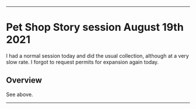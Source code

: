 
***

# Pet Shop Story session August 19th 2021

I had a normal session today and did the usual collection, although at a very slow rate. I forgot to request permits for expansion again today. <!-- I requested from everyone, just in case it would work. !--> <!-- requested 4 permits for expansion, as it seems only the games default NPC was filling the requests, and I did an extra 3 out of habit. !-->

## Overview

See above.

***
